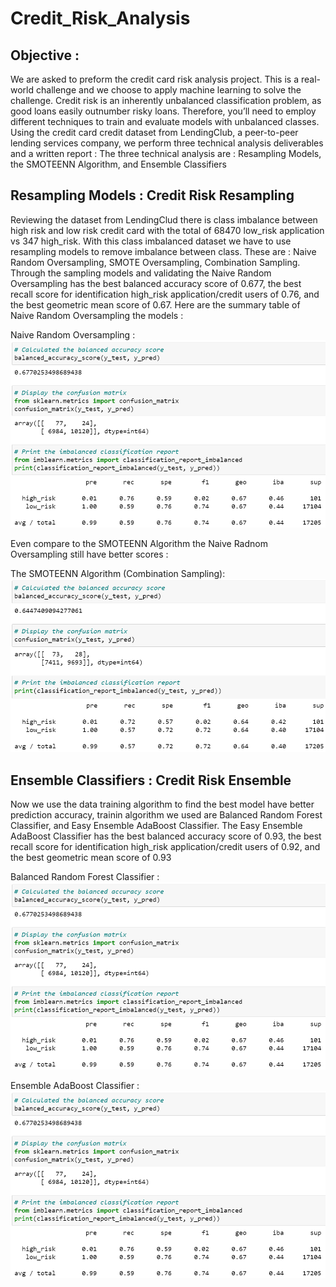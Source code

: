 # Credit_Risk_Analysis

## Objective : 
We are asked to preform the credit card risk analysis project.  This is a real-world challenge and we choose to apply machine learning to solve the challenge.
Credit risk is an inherently unbalanced classification problem, as good loans easily outnumber risky loans. Therefore, you’ll need to employ different techniques to train and evaluate models with unbalanced classes. Using the credit card credit dataset from LendingClub, a peer-to-peer lending services company, we perform three technical analysis deliverables and a written report : The three technical analysis are : Resampling Models, the SMOTEENN Algorithm, and Ensemble Classifiers 

## Resampling Models : Credit Risk Resampling
Reviewing the dataset from LendingClud there is class imbalance between high risk and low risk credit card with the total of 68470 low_risk application vs 347 high_risk. With this class imbalanced dataset we have to use resampling models to remove imbalance between class. These are : Naive Random Oversampling, SMOTE Oversampling, Combination Sampling. Through the sampling models and validating the Naive Random Oversampling has the best balanced accuracy score of 0.677, the best recall score for identification high_risk application/credit users of 0.76, and the best geometric mean score of 0.67. Here are the summary table of Naive Random Oversampling the models : 

 Naive Random Oversampling  : 
 ![alt text][Image1]
  
 [Image1]: https://github.com/ttan0408/Credit_Risk_Analysis/blob/main/Resources/Naive_Random_Oversampling.PNG "Naive Random Oversampling"
  
 Even compare to the SMOTEENN Algorithm the Naive Radnom Oversampling still have better scores :
 
 The SMOTEENN Algorithm (Combination Sampling):
 ![alt text][Image2]
  
  [Image2]: https://github.com/ttan0408/Credit_Risk_Analysis/blob/main/Resources/Combination_sampling.PNG "The SMOTEENN Algorithm"

## Ensemble Classifiers : Credit Risk Ensemble 
Now we use the data training algorithm to find the best model have better prediction accuracy, trainin algorithm  we used are Balanced Random Forest Classifier, and Easy Ensemble AdaBoost Classifier. The Easy Ensemble AdaBoost Classifier has the best balanced accuracy score of 0.93, the best recall score for identification high_risk application/credit users of 0.92, and the best geometric mean score of 0.93

Balanced Random Forest Classifier :
![alt text][Image5]
  
 [Image5]: https://github.com/ttan0408/Credit_Risk_Analysis/blob/main/Resources/Naive_Random_Oversampling.PNG "Balanced Random Forest Classifier"
 
Ensemble AdaBoost Classifier :
![alt text][Image6]
  
 [Image6]: https://github.com/ttan0408/Credit_Risk_Analysis/blob/main/Resources/Naive_Random_Oversampling.PNG "Ensemble AdaBoost Classifier"
